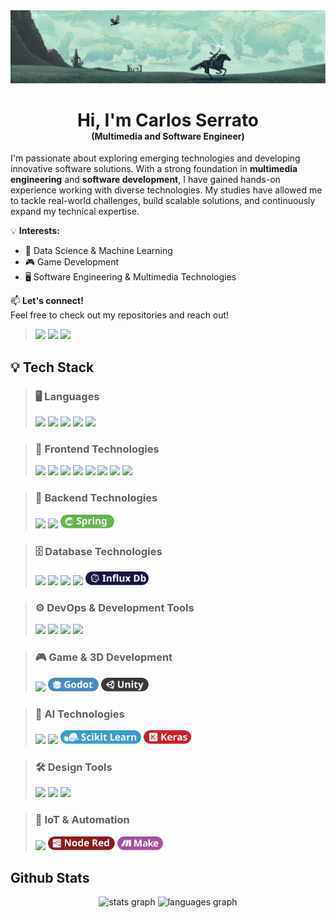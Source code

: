 <img  style="margin-bottom: 10; align=center;"  src="https://raw.githubusercontent.com/nostcoper/nostcoper/dbb0820213a3cc5d23c97fc227f7c2ae18cd22f7/Images/Banner.svg"> 

<h1 align="center" style="margin-bottom: 0; border-bottom: none;">Hi, I'm Carlos Serrato</h1>
<h4 align="center" style="margin-top: 0;">(Multimedia and Software Engineer)</h4>

I'm passionate about exploring emerging technologies and developing innovative software solutions. With a strong foundation in **multimedia engineering** and **software development**, I have gained hands-on experience working with diverse technologies. My studies have allowed me to tackle real-world challenges, build scalable solutions, and continuously expand my technical expertise.

💡 **Interests:**  
- 🚀 Data Science & Machine Learning  
- 🎮 Game Development  
- 🖥️ Software Engineering & Multimedia Technologies  

📫 **Let's connect!**  
Feel free to check out my repositories and reach out!  

> [<img src="https://ziadoua.github.io/m3-Markdown-Badges/badges/MyPortfolio/myportfolio1.svg" height="25">]()
> [<img src="https://ziadoua.github.io/m3-Markdown-Badges/badges/LinkedIn/linkedin1.svg" height="25">]()
> [<img src="https://ziadoua.github.io/m3-Markdown-Badges/badges/Behance/behance1.svg" height="25">]()

## 💡 Tech Stack  
> ### 🖥️ Languages  
> <img src="https://ziadoua.github.io/m3-Markdown-Badges/badges/Python/python3.svg" height="22">  
> <img src="https://ziadoua.github.io/m3-Markdown-Badges/badges/Java/java1.svg" height="22">  
> <img src="https://ziadoua.github.io/m3-Markdown-Badges/badges/Javascript/javascript2.svg" height="22">  
> <img src="https://ziadoua.github.io/m3-Markdown-Badges/badges/TypeScript/typescript1.svg" height="22">  
> <img src="https://ziadoua.github.io/m3-Markdown-Badges/badges/CSharp/csharp1.svg" height="22">  

> ### 🎨 Frontend Technologies  
> <img src="https://ziadoua.github.io/m3-Markdown-Badges/badges/HTML/html1.svg" height="22">  
> <img src="https://ziadoua.github.io/m3-Markdown-Badges/badges/CSS/css1.svg" height="22">  
> <img src="https://ziadoua.github.io/m3-Markdown-Badges/badges/React/react1.svg" height="22">  
> <img src="https://ziadoua.github.io/m3-Markdown-Badges/badges/Angular/angular1.svg" height="22">  
> <img src="https://ziadoua.github.io/m3-Markdown-Badges/badges/Ionic/ionic1.svg" height="22">  
> <img src="https://ziadoua.github.io/m3-Markdown-Badges/badges/Redux/redux1.svg" height="22">  
> <img src="https://ziadoua.github.io/m3-Markdown-Badges/badges/Bootstrap/bootstrap1.svg" height="22">  
> <img src="https://ziadoua.github.io/m3-Markdown-Badges/badges/TailwindCSS/tailwindcss1.svg" height="22">  

> ### 🔧 Backend Technologies  
> <img src="https://ziadoua.github.io/m3-Markdown-Badges/badges/dotNET/dotnet1.svg" height="22">  
> <img src="https://ziadoua.github.io/m3-Markdown-Badges/badges/Flask/flask1.svg" height="22">  
> <img src="https://raw.githubusercontent.com/nostcoper/nostcoper/refs/heads/main/Badges/Spring.svg" height="22">  

> ### 🗄️ Database Technologies  
> <img src="https://ziadoua.github.io/m3-Markdown-Badges/badges/PostgreSQL/postgresql1.svg" height="22">  
> <img src="https://ziadoua.github.io/m3-Markdown-Badges/badges/MySQL/mysql1.svg" height="22">  
> <img src="https://ziadoua.github.io/m3-Markdown-Badges/badges/Firebase/firebase1.svg" height="22">  
> <img src="https://ziadoua.github.io/m3-Markdown-Badges/badges/MongoDB/mongodb1.svg" height="22">  
> <img src="https://raw.githubusercontent.com/nostcoper/nostcoper/refs/heads/main/Badges/Influx.svg" height="22">  

> ### ⚙️ DevOps & Development Tools  
> <img src="https://ziadoua.github.io/m3-Markdown-Badges/badges/Postman/postman1.svg" height="22">  
> <img src="https://ziadoua.github.io/m3-Markdown-Badges/badges/Docker/docker1.svg" height="22">  
> <img src="https://ziadoua.github.io/m3-Markdown-Badges/badges/Git/git1.svg" height="22">  
> <img src="https://ziadoua.github.io/m3-Markdown-Badges/badges/Github/github1.svg" height="22">  

> ### 🎮 Game & 3D Development  
> <img src="https://ziadoua.github.io/m3-Markdown-Badges/badges/Blender/blender1.svg" height="22">  
> <img src="https://raw.githubusercontent.com/nostcoper/nostcoper/refs/heads/main/Badges/Godot.svg" height="22">  
> <img src="https://raw.githubusercontent.com/nostcoper/nostcoper/refs/heads/main/Badges/Unity.svg" height="22">  

> ### 🤖 AI Technologies 
> <img src="https://ziadoua.github.io/m3-Markdown-Badges/badges/TensorFlow/tensorflow1.svg" height="22">  
> <img src="https://ziadoua.github.io/m3-Markdown-Badges/badges/PyTorch/pytorch1.svg" height="22">  
> <img src="https://raw.githubusercontent.com/nostcoper/nostcoper/refs/heads/main/Badges/Scikit.svg" height="22">  
> <img src="https://raw.githubusercontent.com/nostcoper/nostcoper/refs/heads/main/Badges/Keras.svg" height="22">  

> ### 🛠️ Design Tools  
> <img src="https://ziadoua.github.io/m3-Markdown-Badges/badges/Figma/figma1.svg" height="22">  
> <img src="https://ziadoua.github.io/m3-Markdown-Badges/badges/Illustrator/illustrator2.svg" height="22">  
> <img src="https://ziadoua.github.io/m3-Markdown-Badges/badges/Photoshop/photoshop3.svg" height="22">  

> ### 🔌 IoT & Automation  
> <img src="https://ziadoua.github.io/m3-Markdown-Badges/badges/Arduino/arduino1.svg" height="22">  
> <img src="https://raw.githubusercontent.com/nostcoper/nostcoper/refs/heads/main/Badges/Node%20Red.svg" height="22">  
> <img src="https://raw.githubusercontent.com/nostcoper/nostcoper/refs/heads/main/Badges/Make.svg" height="22">  

## Github Stats

<div align="center">
  <img src="https://github-readme-stats.vercel.app/api?username=Nostcoper&hide_title=false&hide_rank=false&show_icons=true&include_all_commits=true&count_private=true&disable_animations=false&theme=tokyonight&locale=en&hide_border=false" height="150" alt="stats graph"  />
  <img src="https://github-readme-stats.vercel.app/api/top-langs?username=Nostcoper&locale=en&hide_title=false&layout=compact&card_width=320&langs_count=5&theme=tokyonight&hide_border=false" height="150" alt="languages graph"  />
</div>
